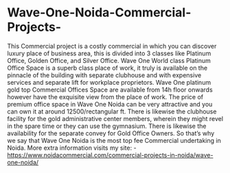 # Wave-One-Noida-Commercial-Projects-
This Commercial project is a costly commercial in which you can discover luxury place of business area, this is divided into 3 classes like Platinum Office, Golden Office, and Silver Office. Wave One World class Platinum Office Space is a superb class place of work, it truly is available on the pinnacle of the building with separate clubhouse and with expensive services and separate lift for workplace proprietors.    Wave One platinum gold top Commercial Offices Space are available from 14h floor onwards however have the exquisite view from the place of work. The price of premium office space in Wave One Noida can be very attractive and you can own it at around 12500/rectangular ft. There is likewise the clubhouse facility for the gold administrative center members, wherein they might revel in the spare time or they can use the gymnasium. There is likewise the availability for the separate convey for Gold Office Owners. So that’s why we say that Wave One Noida is the most top fee Commercial undertaking in Noida. More extra information visits my site: - https://www.noidacommercial.com/commercial-projects-in-noida/wave-one-noida/ 
